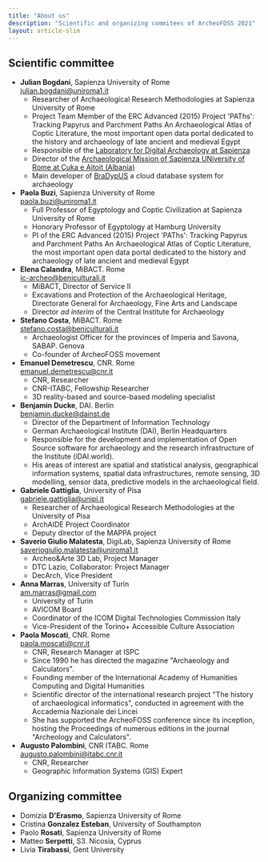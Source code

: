 ```yaml
---
title: "About us"
description: "Scientific and organizing commitees of ArcheoFOSS 2021"
layout: article-slim
---
```


## Scientific committee

- **Julian Bogdani**, Sapienza University of Rome  
  [julian.bogdani@uniroma1.it](mailto:julian.bogdani@uniroma1.it)
  - Researcher of Archaeological Research Methodologies at Sapienza University of Rome
  - Project Team Member of the ERC Advanced (2015) Project 'PAThs': Tracking Papyrus and Parchment Paths An Archaeological Atlas of Coptic Literature, the most important open data portal dedicated to the history and archaeology of late ancient and medieval Egypt
  - Responsible of the [Laboratory for Digital Archaeology at Sapienza](http://purl.org/lad)
  - Director of the [Archaeological Mission of Sapienza UNiversity of Rome at Çuka e Ajtoit (Albania)](http://purl.org/lad/cuka-e-ajtoit)
  - Main developer of [BraDypUS](https://github.com/bdus-db/BraDypUS) a cloud database system for archaeology
- **Paola Buzi**, Sapienza University of Rome  
  [paola.buzi@uniroma1.it](mailto:paola.buzi@uniroma1.it)
  - Full Professor of Egyptology and Coptic Civilization at Sapienza University of Rome
  - Honorary Professor of Egyptology at Hamburg University
  - PI of the ERC Advanced (2015) Project 'PAThs': Tracking Papyrus and Parchment Paths An Archaeological Atlas of Coptic Literature, the most important open data portal dedicated to the history and archaeology of late ancient and medieval Egypt
- **Elena Calandra**, MiBACT. Rome  
  [ic-archeo@beniculturali.it](mailto:ic-archeo@beniculturali.it)
  - MiBACT, Director of Service II
  - Excavations and Protection of the Archaeological Heritage, Directorate General for Archaeology, Fine Arts and Landscape
  - Director _ad interim_ of the Central Institute for Archaeology
- **Stefano Costa**, MiBACT. Rome  
  [stefano.costa@beniculturali.it](mailto:stefano.costa@beniculturali.it)
  - Archaeologist Officer for the provinces of Imperia and Savona, SABAP. Genova
  - Co-founder of ArcheoFOSS movement
- **Emanuel Demetrescu**, CNR. Rome  
  [emanuel.demetrescu@cnr.it](mailto:emanuel.demetrescu@cnr.it)
  - CNR, Researcher
  - CNR-ITABC, Fellowship Researcher
  - 3D reality-based and source-based modeling specialist
- **Benjamin Ducke**, DAI. Berlin  
  [benjamin.ducke@dainst.de](mailto:benjamin.ducke@dainst.de)
  - Director of the Department of Information Technology
  - German Archaeological Institute (DAI), Berlin Headquarters
  - Responsible for the development and implementation of Open Source software for archaeology and the research infrastructure of the Institute (iDAI.world).
  - His areas of interest are spatial and statistical analysis, geographical information systems, spatial data infrastructures, remote sensing, 3D modelling, sensor data, predictive models in the archaeological field.
- **Gabriele Gattiglia**, University of Pisa  
  [gabriele.gattiglia@unipi.it](mailto:gabriele.gattiglia@unipi.it)
  - Researcher of Archaeological Research Methodologies at the University of Pisa
  - ArchAIDE Project Coordinator
  - Deputy director of the MAPPA project
- **Saverio Giulio Malatesta**, DigiLab, Sapienza University of Rome  
  [saveriogiulio.malatesta@uniroma1.it](mailto:saveriogiulio.malatesta@uniroma1.it)
  - Archeo&Arte 3D Lab, Project Manager
  - DTC Lazio, Collaborator: Project Manager
  - DecArch, Vice President
- **Anna Marras**, University of Turin  
  [am.marras@gmail.com](mailto:am.marras@gmail.com)
  - University of Turin
  - AVICOM Board
  - Coordinator of the ICOM Digital Technologies Commission Italy
  - Vice-President of the Torino+ Accessible Culture Association
- **Paola Moscati**, CNR. Rome  
  [paola.moscati@cnr.it](mailto:paola.moscati@cnr.it)
  - CNR, Research Manager at ISPC
  - Since 1990 he has directed the magazine "Archaeology and Calculators".
  - Founding member of the International Academy of Humanities Computing and Digital Humanities
  - Scientific director of the international research project "The history of archaeological informatics", conducted in agreement with the Accademia Nazionale dei Lincei
  - She has supported the ArcheoFOSS conference since its inception, hosting the Proceedings of numerous editions in the journal "Archeology and Calculators".
- **Augusto Palombini**, CNR ITABC. Rome  
  [augusto.palombini@itabc.cnr.it](mailto:augusto.palombini@itabc.cnr.it)
  - CNR, Researcher
  - Geographic Information Systems (GIS) Expert

## Organizing committee

- Domizia **D'Erasmo**, Sapienza University of Rome
- Cristina **Gonzalez Esteban**, University of Southampton
- Paolo **Rosati**, Sapienza University of Rome
- Matteo **Serpetti**, S3. Nicosia, Cyprus
- Livia **Tirabassi**, Gent University
